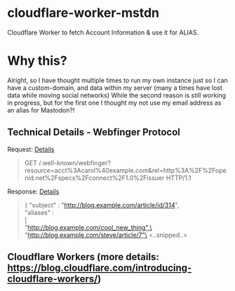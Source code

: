 # cloudflare-worker-mstdn
Cloudflare Worker to fetch Account Information & use it for ALIAS.

# Why this?
Alright, so I have thought multiple times to run my own instance just so I can have a custom-domain, and data within my server (many a times have lost data while moving social networks)
While the second reason is still working in progress, but for the first one I thought my not use my email address as an alias for Mastodon?!

## Technical Details - Webfinger Protocol

Request: [Details](https://www.rfc-editor.org/rfc/rfc7033#section-3.1)
> GET /.well-known/webfinger? resource=acct%3Acarol%40example.com&rel=http%3A%2F%2Fopenid.net%2Fspecs%2Fconnect%2F1.0%2Fissuer HTTP/1.1

Response: [Details](https://www.rfc-editor.org/rfc/rfc7033#section-3.2)
> {
>       "subject" : "http://blog.example.com/article/id/314", \
>       "aliases" :\
>       [\
>         "http://blog.example.com/cool_new_thing",\
>         "http://blog.example.com/steve/article/7"\
> <..snipped..>

## Cloudflare Workers (more details: https://blog.cloudflare.com/introducing-cloudflare-workers/)
